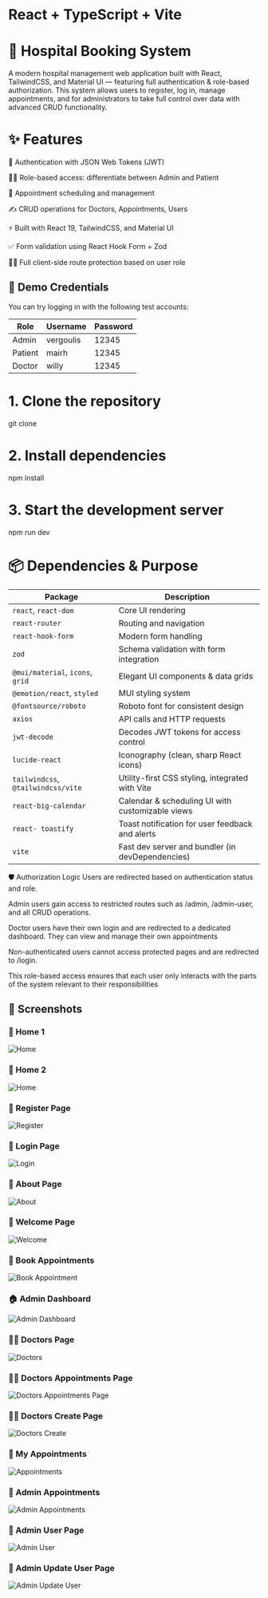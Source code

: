 # React + TypeScript + Vite

# 🏥 Hospital Booking System
A modern hospital management web application built with React, TailwindCSS, and Material UI — featuring full authentication & role-based authorization. This system allows users to register, log in, manage appointments, and for administrators to take full control over data with advanced CRUD functionality.


# ✨ Features
🔐 Authentication with JSON Web Tokens (JWT)

🧑‍⚕️ Role-based access: differentiate between Admin and Patient

📅 Appointment scheduling and management

✍️ CRUD operations for Doctors, Appointments, Users

⚡ Built with React 19, TailwindCSS, and Material UI

✅ Form validation using React Hook Form + Zod

👮‍♂️ Full client-side route protection based on user role

## 🧪 Demo Credentials
You can try logging in with the following test accounts:

| Role   | Username  | Password |
|--------|-----------|----------|
| Admin  | vergoulis | 12345    |
| Patient| mairh     | 12345    |
| Doctor | willy     | 12345    |


# 1. Clone the repository
git clone 

# 2. Install dependencies
npm install

# 3. Start the development server
npm run dev


# 📦 Dependencies & Purpose

| Package                           | Description                                         |
|-----------------------------------|-----------------------------------------------------|
| `react`, `react-dom`              | Core UI rendering                                   |
| `react-router`                    | Routing and navigation                              |
| `react-hook-form`                 | Modern form handling                                |
| `zod`                             | Schema validation with form integration             |
| `@mui/material`, `icons`, `grid` | Elegant UI components & data grids                  |
| `@emotion/react`, `styled`       | MUI styling system                                  |
| `@fontsource/roboto`             | Roboto font for consistent design                    |
| `axios`                           | API calls and HTTP requests                         |
| `jwt-decode`                      | Decodes JWT tokens for access control               |
| `lucide-react`                    | Iconography (clean, sharp React icons)              |
| `tailwindcss`, `@tailwindcss/vite`| Utility-first CSS styling, integrated with Vite     |
| `react-big-calendar`               |  Calendar & scheduling UI with customizable views  |
| `react- toastify`                  | Toast notification for user feedback and alerts    |
| `vite`                            | Fast dev server and bundler (in devDependencies)    |



🛡️ Authorization Logic
Users are redirected based on authentication status and role.

Admin users gain access to restricted routes such as /admin, /admin-user, and all CRUD operations.

Doctor users have their own login and are redirected to a dedicated dashboard. They can view and manage their own appointments

Non-authenticated users cannot access protected pages and are redirected to /login.

This role-based access ensures that each user only interacts with the parts of the system relevant to their responsibilities



## 📸 Screenshots

### 🔐 Home 1
![Home](public/screenshots/home-1.png)

### 🔐 Home 2
![Home](public/screenshots/home-2.png)

### 🔐 Register Page
![Register](public/screenshots/register.png)

### 🔐 Login Page
![Login](public/screenshots/login.png)

### 🔐 About Page
![About](public/screenshots/about.png)

### 🔐 Welcome Page
![Welcome](public/screenshots/welcome.png)

### 📅 Book Appointments
![Book Appointment](public/screenshots/bookAppointment.png)

### 🏠 Admin Dashboard
![Admin Dashboard](public/screenshots/adminDashboard.png)

### 🧑‍⚕️ Doctors Page
![Doctors](public/screenshots/adminDoctors.png)

### 🧑‍⚕️ Doctors Appointments Page
![Doctors Appointments Page](public/screenshots/DoctorAppointment.png)

### 🧑‍⚕️ Doctors Create Page
![Doctors Create](public/screenshots/createDoctor.png)

### 📅 My Appointments
![Appointments](public/screenshots/myAppointments.png)

### 📅 Admin Appointments
![Admin Appointments](public/screenshots/adminAppointments.png)

### 🧑 Admin User Page
![Admin User](public/screenshots/adminUsers.png)

### 🧑 Admin Update User Page
![Admin Update User](public/screenshots/updateUser.png)